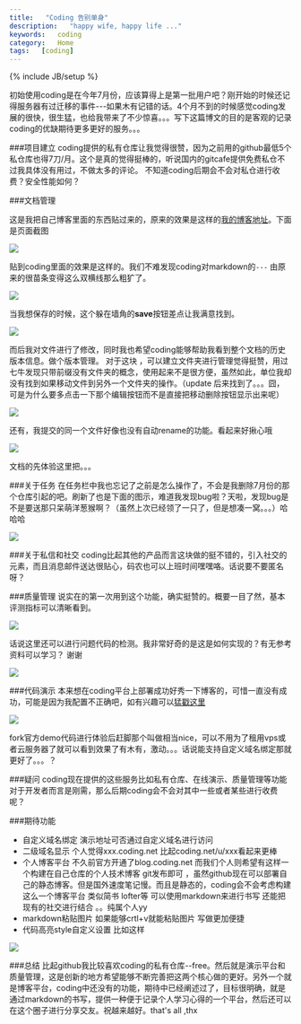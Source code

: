 ```yaml
---
title:   "Coding 告别单身"
description:   "happy wife, happy life ..."
keywords:   coding
category:   Home
tags:   [coding] 
---
```



{% include JB/setup %}



初始使用coding是在今年7月份，应该算得上是第一批用户吧？刚开始的时候还记得服务器有过迁移的事件---如果木有记错的话。4个月不到的时候感觉coding发展的很快，很生猛，也给我带来了不少惊喜。。。写下这篇博文的目的是客观的记录coding的优缺期待更多更好的服务。。。

###项目建立
coding提供的私有仓库让我觉得很赞，因为之前用的github最低5个私仓库也得7刀/月。这个是真的觉得挺棒的，听说国内的gitcafe提供免费私仓不过我具体没有用过，不做太多的评论。
不知道coding后期会不会对私仓进行收费？安全性能如何？

<!--more-->

###文档管理

这是我把自己博客里面的东西贴过来的，原来的效果是这样的[我的博客地址](http://me.needpp.com/post/11)。下面是页面截图


![](http://needpp.qiniudn.com/2014/11/02/f226e9bd-6278-11e4-9ccf-d3e365d1a219.png)


贴到coding里面的效果是这样的。我们不难发现coding对markdown的`---` 由原来的很苗条变得这么双横线那么粗犷了。


![](http://needpp.qiniudn.com/2014/11/02/fe4b5efa-6278-11e4-aaca-1305e19048af.png)


当我想保存的时候，这个躲在墙角的**save**按钮差点让我满意找到。


![](http://needpp.qiniudn.com/2014/11/02/048d34c7-6279-11e4-a22c-1305e19048af.png)


而后我对文件进行了修改，同时我也希望coding能够帮助我看到整个文档的历史版本信息。做个版本管理。
对于这块 ，可以建立文件夹进行管理觉得挺赞，用过七牛发现只带前缀没有文件夹的概念，使用起来不是很方便，虽然如此，单位我却没有找到如果移动文件到另外一个文件夹的操作。（update  后来找到了。。。囧，可是为什么要多点击一下那个编辑按钮而不是直接把移动删除按钮显示出来呢）


![](http://needpp.qiniudn.com/2014/11/02/0bf929cc-6279-11e4-82ae-1305e19048af.png)

还有，我提交的同一个文件好像也没有自动rename的功能。看起来好揪心哦


![](http://needpp.qiniudn.com/2014/11/02/13c6d80c-6279-11e4-8294-1305e19048af.png)


文档的先体验这里把。。。

###关于任务
在任务栏中我也忘记了之前是怎么操作了，不会是我删除7月份的那个仓库引起的吧。刷新了也是下面的图示，难道我发现bug啦？天啦，发现bug是不是要送那只呆萌洋葱猴啊？（虽然上次已经领了一只了，但是想凑一窝。。。）哈哈哈


![](http://needpp.qiniudn.com/2014/11/02/1ea98f8c-6279-11e4-996f-1305e19048af.png)


###关于私信和社交
coding比起其他的产品而言这块做的挺不错的，引入社交的元素，而且消息邮件送达很贴心，码农也可以上班时间嘿嘿咯。话说要不要匿名呀？


###质量管理
说实在的第一次用到这个功能，确实挺赞的。概要一目了然，基本评测指标可以清晰看到。


![](http://needpp.qiniudn.com/2014/11/02/3f515dab-6279-11e4-8ab5-d3e365d1a219.png)


话说这里还可以进行问题代码的检测。我非常好奇的是这是如何实现的？有无参考资料可以学习？ 谢谢


![](http://needpp.qiniudn.com/2014/11/02/455f3a14-6279-11e4-a19a-1305e19048af.png)

###代码演示
本来想在coding平台上部署成功好秀一下博客的，可惜一直没有成功，可能是因为我配置不正确吧，如有兴趣可以[猛戳这里](http://me.needpp.com)


![](http://needpp.qiniudn.com/2014/11/02/4b871d4f-6279-11e4-8304-d3e365d1a219.png)


fork官方demo代码进行体验后赶脚那个叫做相当nice，可以不用为了租用vps或者云服务器了就可以看到效果了有木有，激动。。。话说能支持自定义域名绑定那就更好了。。。？


###疑问
coding现在提供的这些服务比如私有仓库、在线演示、质量管理等功能对于开发者而言是刚需，那么后期coding会不会对其中一些或者某些进行收费呢？



###期待功能
- 自定义域名绑定
演示地址可否通过自定义域名进行访问
- 二级域名显示
个人觉得xxx.coding.net  比起coding.net/u/xxx看起来更棒
- 个人博客平台
不久前官方开通了blog.coding.net  而我们个人则希望有这样一个构建在自己仓库的个人技术博客 git发布即可 ，虽然github现在可以部署自己的静态博客。但是国外速度笔记慢。而且是静态的，coding会不会考虑构建这么一个博客平台 类似简书 lofter等 可以使用markdown来进行书写 还能把现有的社交进行结合 。。纯属个人yy 
- markdown粘贴图片
如果能够crtl+v就能粘贴图片  写做更加便捷
- 代码高亮style自定义设置
比如这样

![](http://needpp.qiniudn.com/2014/11/02/51e7db4c-6279-11e4-adf3-1305e19048af.png)



###总结
比起github我比较喜欢coding的私有仓库--free。然后就是演示平台和质量管理，这是创新的地方希望能够不断完善把这两个核心做的更好。另外一个就是博客平台，coding中还没有的功能，期待中已经阐述过了，目标很明确，就是通过markdown的书写，提供一种便于记录个人学习心得的一个平台，然后还可以在这个圈子进行分享交友。祝越来越好。that's all ,thx
